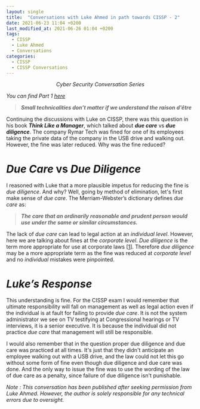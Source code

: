 ```yaml
---
layout: single
title:  "Conversations with Luke Ahmed in path towards CISSP - 2"
date: 2021-06-23 11:04 +0200
last_modified_at: 2021-06-26 01:04 +0200
tags:
  - CISSP
  - Luke Ahmed
  - Conversations
categories:
  - CISSP
  - CISSP Conversations
---
```


<p align="center"><i>Cyber Security Conversation Series</i></p>

*You can find Part 1 [here](https://cyber-rosh.github.io/musings/cissp/cissp%20conversations/luke-1/)*

> ***Small technicalities don’t matter if we understand the raison d'être***

Continuing the discussions with Luke on CISSP, there was this question in his book ***Think Like a Manager***, which talked about ***due care*** vs ***due diligence***. The company Rymar Tech was fined for one of its employees taking the private data of the company in the USB drive and walking out. However, the fine was later reduced. Why was the fine reduced?

# *Due Care* vs *Due Diligence*
I reasoned with Luke that a more plausible impetus for reducing the fine is *due diligence*.  And why? Well, going by method of elimination, let's first make sense of *due care*. The Merriam-Webster’s dictionary defines *due care* as:

> ***The care that an ordinarily reasonable and prudent person would use under the same or similar circumstances.***

The lack of *due care* can lead to legal action at an *individual level*. However, here we are talking about fines at the *corporate level*. *Due diligence* is the term more appropriate for use at corporate laws [[1](https://lawyer.zone/due-care/)]. Therefore *due diligence* may be a more appropriate term as the fine was reduced at *corporate level* and no *individual* mistakes were pinpointed.

# *Luke’s Response*
This understanding is fine.  For the CISSP exam I would remember that ultimate responsibility will fall on management as well as legal action even if the individual is at fault for failing to provide *due care*.  It is not the system administrator we see on TV testifying at Congressional hearings or TV interviews, it is a senior executive.  It is because the individual did not practice *due care* that management will still be responsible.  

I would also remember that in the question proper due diligence and due care was practiced at all times.  It's just that they didn't anticipate an employee walking out with a USB drive, and the law could not let this go without some form of fine even though due diligence and due care was done.  And the only way to issue the fine was to use the wording of the law of due care as a penalty, since failure of due diligence isn't punishable.

*Note : This conversation has been published after seeking permission from Luke Ahmed. However, the author is solely responsible for any technical errors due to oversight.*
